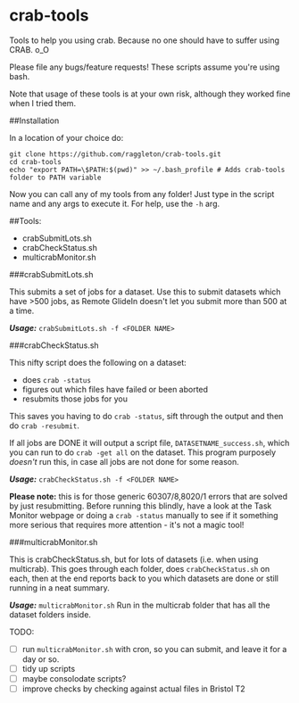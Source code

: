 crab-tools
==========

Tools to help you using crab. Because no one should have to suffer using CRAB. o_O

Please file any bugs/feature requests! These scripts assume you're using bash.

Note that usage of these tools is at your own risk, although they worked fine when I tried them.

##Installation

In a location of your choice do:

```
git clone https://github.com/raggleton/crab-tools.git
cd crab-tools
echo "export PATH=\$PATH:$(pwd)" >> ~/.bash_profile # Adds crab-tools folder to PATH variable
```

Now you can call any of my tools from any folder! Just type in the script name and any args to execute it. For help, use the `-h` arg.

##Tools:

- crabSubmitLots.sh
- crabCheckStatus.sh
- multicrabMonitor.sh

###crabSubmitLots.sh

This submits a set of jobs for a dataset. Use this to submit datasets which have >500 jobs, as Remote GlideIn doesn't let you submit more than 500 at a time. 

**_Usage:_** `crabSubmitLots.sh -f <FOLDER NAME>`

###crabCheckStatus.sh

This nifty script does the following on a dataset:

- does `crab -status`
- figures out which files have failed or been aborted
- resubmits those jobs for you

This saves you having to do `crab -status`, sift through the output and then do `crab -resubmit`.

If all jobs are DONE it will output a script file, `DATASETNAME_success.sh`, which you can run to do `crab -get all` on the dataset. This program purposely *doesn't* run this, in case all jobs are not done for some reason.

**_Usage:_** `crabCheckStatus.sh -f <FOLDER NAME>`

**Please note:** this is for those generic 60307/8,8020/1 errors that are solved by just resubmitting. Before running this blindly, have a look at the Task Monitor webpage or doing a `crab -status` manually to see if it something more serious that requires more attention - it's not a magic tool!

###multicrabMonitor.sh

This is crabCheckStatus.sh, but for lots of datasets (i.e. when using multicrab). This goes through each folder, does `crabCheckStatus.sh` on each, then at the end reports back to you which datasets are done or still running in a neat summary.

**_Usage:_** `multicrabMonitor.sh`
Run in the multicrab folder that has all the dataset folders inside.

TODO:
- [ ] run `multicrabMonitor.sh` with cron, so you can submit, and leave it for a day or so.
- [ ] tidy up scripts
- [ ] maybe consolodate scripts?
- [ ] improve checks by checking against actual files in Bristol T2
